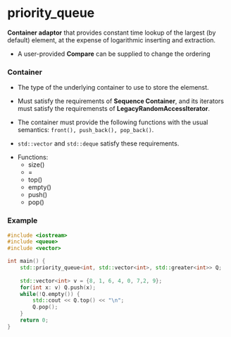# priority_queue

**Container adaptor** that provides constant time lookup of the largest (by
default) element, at the expense of logarithmic inserting and extraction.

- A user-provided **Compare** can be supplied to change the ordering

### Container

- The type of the underlying container to use to store the elemenst.

- Must satisfy the requirements of **Sequence Container**, and its iterators
  must satisfy the requiremensts of **LegacyRandomAccessIterator**.

- The container must provide the following functions with the usual semantics:
  `front(), push_back(), pop_back()`.

- `std::vector` and `std::deque` satisfy these requirements.

* Functions:
  - size()
  - =
  - top()
  - empty()
  - push()
  - pop()

### Example

```c++
#include <iostream>
#include <queue>
#include <vector>

int main() {
    std::priority_queue<int, std::vector<int>, std::greater<int>> Q;
    
    std::vector<int> v = {8, 1, 6, 4, 0, 7,2, 9};
    for(int x: v) Q.push(x);
    while(!Q.empty()) {
        std::cout << Q.top() << "\n";
        Q.pop();
    }
    return 0;
}
```

